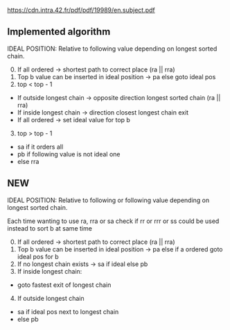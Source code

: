 https://cdn.intra.42.fr/pdf/pdf/19989/en.subject.pdf

## Implemented algorithm

IDEAL POSITION: Relative to following value depending on longest sorted chain.

0. If all ordered -> shortest path to correct place (ra || rra)
1. Top b value can be inserted in ideal position -> pa else goto ideal pos
2. top < top - 1 
- If outside longest chain -> opposite direction longest sorted chain (ra || rra)
- If inside longest chain -> direction closest longest chain exit
- If all ordered -> set ideal value for top b
3. top > top - 1
- sa if it orders all
- pb if following value is not ideal one
- else rra

## NEW
IDEAL POSITION: Relative to following or following value depending on longest sorted chain.

Each time wanting to use ra, rra or sa check if rr or rrr or ss could be used instead to sort b at same time

0. If all ordered -> shortest path to correct place (ra || rra)
1. Top b value can be inserted in ideal position -> pa else if a ordered goto ideal pos for b
2. If no longest chain exists -> sa if ideal else pb
3. If inside longest chain:
* goto fastest exit of longest chain
4. If outside longest chain 
* sa if ideal pos next to longest chain
* else pb
